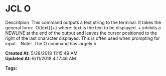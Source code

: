 # JCL O

Descritpion  This command outputs a text string to the terminal. It takes the general form:  O{text}{+} where: text is the text to be displayed. + inhibits a NEWLINE at the end of the output and leaves the cursor positioned to the right of the last character displayed. This is often used when prompting for input.   Note:  The O command has largely b  

**Created At:** 5/28/2018 11:15:49 AM  
**Updated At:** 6/11/2018 4:17:46 AM  

**Tags:**
<badge text='output' vertical='middle' />
<badge text='jcl' vertical='middle' />
